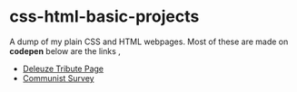 # css-html-basic-projects

A dump of my plain CSS and HTML webpages.
Most of these are made on **codepen** below are the links ,

- [Deleuze Tribute Page](https://codepen.io/sanadKadu/full/MWeNrmg) 
- [Communist Survey](https://codepen.io/sanadKadu/full/gOwYpOQ)

